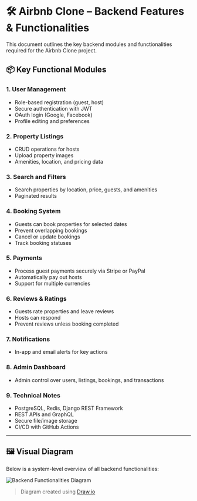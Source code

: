 # 🛠️ Airbnb Clone – Backend Features & Functionalities

This document outlines the key backend modules and functionalities required for the Airbnb Clone project.

## 📦 Key Functional Modules

### 1. User Management
- Role-based registration (guest, host)
- Secure authentication with JWT
- OAuth login (Google, Facebook)
- Profile editing and preferences

### 2. Property Listings
- CRUD operations for hosts
- Upload property images
- Amenities, location, and pricing data

### 3. Search and Filters
- Search properties by location, price, guests, and amenities
- Paginated results

### 4. Booking System
- Guests can book properties for selected dates
- Prevent overlapping bookings
- Cancel or update bookings
- Track booking statuses

### 5. Payments
- Process guest payments securely via Stripe or PayPal
- Automatically pay out hosts
- Support for multiple currencies

### 6. Reviews & Ratings
- Guests rate properties and leave reviews
- Hosts can respond
- Prevent reviews unless booking completed

### 7. Notifications
- In-app and email alerts for key actions

### 8. Admin Dashboard
- Admin control over users, listings, bookings, and transactions

### 9. Technical Notes
- PostgreSQL, Redis, Django REST Framework
- REST APIs and GraphQL
- Secure file/image storage
- CI/CD with GitHub Actions

---

## 🖼️ Visual Diagram

Below is a system-level overview of all backend functionalities:

![Backend Functionalities Diagram](./backend-functionalities.png)

> Diagram created using [Draw.io](https://draw.io)
